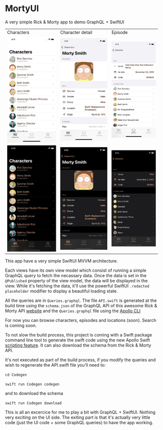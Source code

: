 # MortyUI
A very simple Rick & Morty app to demo GraphQL + SwiftUI

<table>
  <tr>
    <td>Characters</td>
    <td>Character detail</td>
    <td>Episode</td>
  </tr>
  <tr>
    <td><img src="Screenshots/characters.png"></td>
    <td><img src="Screenshots/character.png"></td>
    <td><img src="Screenshots/episode.png"></td>
  </tr>
    <tr>
    <td><img src="Screenshots/characters_dark.png"></td>
    <td><img src="Screenshots/character_dark.png"></td>
    <td><img src="Screenshots/episode_dark.png"></td>
  </tr>
 </table>


This app have a very simple SwiftUI MVVM architecture. 

Each views have its own view model which consist of running a simple GraphQL query to fetch the necassary data. Once the data is set in the `@Published` property of the view model, the data will be displayed in the view. While it's fetching the data, it'll use the powerful SwiftUI `.redacted placeholder` modifier to display a beautiful loading state.

All the queries are in `Queries.graphql`. The file `API.swift` is generated at the build time using the `schema.json` of the GraphQL API of this awesome Rick & Morty API [website](https://rickandmortyapi.com/documentation/#episode-schema) and the `Queries.graphql` file using the [Apollo CLI](https://www.apollographql.com/docs/devtools/cli)

For now you can browse characters, episodes and locations (soon). Search is coming soon. 

To not slow the build process, this project is coming with a Swift package command line tool to generate the swift code using the new Apollo Swift [scripting feature](https://www.apollographql.com/docs/ios/swift-scripting/). It can also download the schema from the Rick & Morty API. 

It's not executed as part of the build process, if you modify the queries and wish to regenerate the API.swift file you'll need to:

`cd Codegen `

`swift run Codegen codegen`

and to download the schema

`swift run Codegen download`


This is all an excercice for me to play a bit with GraphQL + SwiftUI. Nothing very exciting on the UI side. The exiting part is that it's actually very little code (just the UI code + some GraphQL queries) to have the app working.
